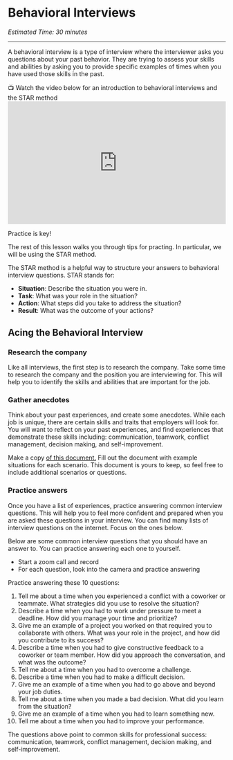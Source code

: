 # Behavioral Interviews

*Estimated Time: 30 minutes*

---

A behavioral interview is a type of interview where the interviewer asks you questions about your past behavior. They are trying to assess your skills and abilities by asking you to provide specific examples of times when you have used those skills in the past.


<aside> 
  📺 Watch the video below for an introduction to behavioral interviews and the STAR method
</aside>

<div style="position: relative; padding-bottom: 56.25%; height: 0;">
  <iframe width="560" height="315" src="https://www.youtube.com/embed/2EbgsRHLF9Y" title="YouTube video player" frameborder="0" allow="accelerometer; autoplay; clipboard-write; encrypted-media; gyroscope; picture-in-picture; web-share" allowfullscreen style="position: absolute; top: 0; left: 0; width: 100%; height: 100%;"></iframe>
</div>

Practice is key! 

The rest of this lesson walks you through tips for practing. In particular, we will be using the STAR method.

The STAR method is a helpful way to structure your answers to behavioral interview questions. STAR stands for:
- **Situation**: Describe the situation you were in.
- **Task**: What was your role in the situation?
- **Action**: What steps did you take to address the situation?
- **Result**: What was the outcome of your actions?

## Acing the Behavioral Interview

### Research the company 
Like all interviews, the first step is to research the company. Take some time to research the company and the position you are interviewing for. This will help you to identify the skills and abilities that are important for the job.

### Gather anecdotes
Think about your past experiences, and create some anecdotes. While each job is unique, there are certain skills and traits that employers will look for. You will want to reflect on your past experiences, and find experiences that demonstrate these skills including: communication, teamwork, conflict management, decision making, and self-improvement. 

<aside>
  Make a copy <a href="https://docs.google.com/document/d/11MCf32eQpzDGiOAxF_39BGctWAEPXQFElXKDWBgoEBI/copy" target="_blank">of this document.</a> Fill out the document with example situations for each scenario. This document is yours to keep, so feel free to include additional scenarios or questions.
  </aside>

### Practice answers
Once you have a list of experiences, practice answering common interview questions. This will help you to feel more confident and prepared when you are asked these questions in your interview. You can find many lists of interview questions on the internet. Focus on the ones below. 

Below are some common interview questions that you should have an answer to. You can practice answering each one to yourself.
- Start a zoom call and record 
- For each question, look into the camera and practice answering 

Practice answering these 10 questions:

1. Tell me about a time when you experienced a conflict with a coworker or teammate. What strategies did you use to resolve the situation?
2. Describe a time when you had to work under pressure to meet a deadline. How did you manage your time and prioritize?
3. Give me an example of a project you worked on that required you to collaborate with others. What was your role in the project, and how did you contribute to its success?
4.  Describe a time when you had to give constructive feedback to a coworker or team member. How did you approach the conversation, and what was the outcome?
5. Tell me about a time when you had to overcome a challenge.
6. Describe a time when you had to make a difficult decision.
7. Give me an example of a time when you had to go above and beyond your job duties.
8. Tell me about a time when you made a bad decision. What did you learn from the situation?
9. Give me an example of a time when you had to learn something new.
10. Tell me about a time when you had to improve your performance.

The questions above point to common skills for professional success: communication, teamwork, conflict management, decision making, and self-improvement.
